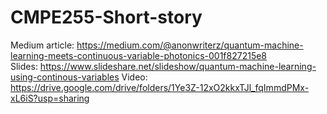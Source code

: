 # CMPE255-Short-story<br>
Medium article: https://medium.com/@anonwriterz/quantum-machine-learning-meets-continuous-variable-photonics-001f827215e8 <br>
Slides: https://www.slideshare.net/slideshow/quantum-machine-learning-using-continous-variables
Video: https://drive.google.com/drive/folders/1Ye3Z-12xO2kkxTJl_fqImmdPMx-xL6iS?usp=sharing
